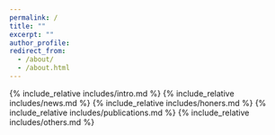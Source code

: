 ```yaml
---
permalink: /
title: ""
excerpt: ""
author_profile:
redirect_from: 
  - /about/
  - /about.html
---
```


<span class='anchor' id='about-me'></span>
{% include_relative includes/intro.md %}
{% include_relative includes/news.md %}
{% include_relative includes/honers.md %}
{% include_relative includes/publications.md %}
{% include_relative includes/others.md %} 
